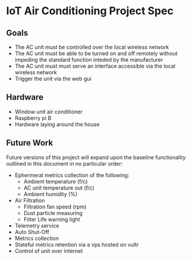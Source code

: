 # IoT Air Conditioning Project Spec

## Goals
  - The AC unit must be controlled over the local wireless network
  - The AC unit must be able to be turned on and off remotely without impeding the
    standard function inteded by the manufacturer
  - The AC unit must must serve an interface accessible via the local wireless
    network
  - Trigger the unit via the web gui

## Hardware
  - Window unit air conditioner
  - Raspberry pi B
  - Hardware laying around the house

## Future Work
Future versions of this project will expand upon the baseline functionality
outlined in this document in no particular order:

  - Ephermeral metrics collection of the following:
    - Ambient temperature (f/c)
    - AC unit temperature out (f/c)
    - Ambient humidity (%)
  - Air Filtration 
    - Filtration fan speed (rpm)
    - Dust particle measuring
    - Filter Life warning light
  - Telemetry service
  - Auto Shut-Off
  - Metrics collection
  - Stateful metrics retention via a vps hosted on vultr
  - Control of unit over internet



